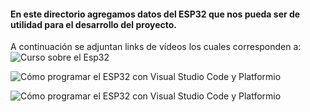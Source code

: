 #### En este directorio agregamos datos del ESP32 que nos pueda ser de utilidad para el desarrollo del proyecto.


A continuación se adjuntan links de vídeos los cuales corresponden a:
![Curso sobre el Esp32](https://www.youtube.com/watch?v=VuJkqL2Ys3Y&list=PLCTD_CpMeEKTvjzabAvLGHakg-ql6t0q6)


![Cómo programar el ESP32 con Visual Studio Code y Platformio](https://www.youtube.com/watch?v=OuE7YBovWWE)


![Cómo programar el ESP32 con Visual Studio Code y Platformio ](https://www.youtube.com/watch?v=OuE7YBovWWE)